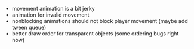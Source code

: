 - movement animation is a bit jerky
- animation for invalid movement
- nonblocking animations should not block player movement (maybe add tween queue)
- better draw order for transparent objects (some ordering bugs right now)